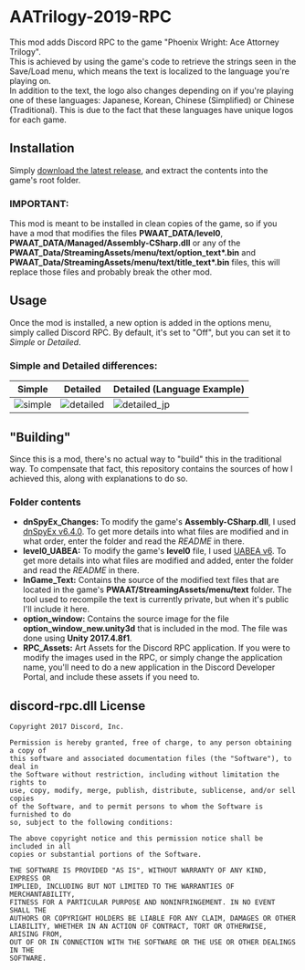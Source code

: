 
# AATrilogy-2019-RPC
This mod adds Discord RPC to the game "Phoenix Wright: Ace Attorney Trilogy". <br  />
This is achieved by using the game's code to retrieve the strings seen in the Save/Load menu, which means the text is localized to the language you're playing on.<br  />
In addition to the text, the logo also changes depending on if you're playing one of these languages: Japanese, Korean, Chinese (Simplified) or Chinese (Traditional). This is due to the fact that these languages have unique logos for each game.

## Installation
Simply [download the latest release](https://github.com/WorstAquaPlayer/AATrilogy-2019-RPC/releases/latest/download/AATrilogy-RPC.zip), and extract the contents into the game's root folder.
### IMPORTANT:
This mod is meant to be installed in clean copies of the game, so if you have a mod that modifies the files **PWAAT_DATA/level0**, **PWAAT_DATA/Managed/Assembly-CSharp.dll** or any of the **PWAAT_Data/StreamingAssets/menu/text/option_text\*.bin** and **PWAAT_Data/StreamingAssets/menu/text/title_text\*.bin** files, this will replace those files and probably break the other mod.

## Usage
Once the mod is installed, a new option is added in the options menu, simply called Discord RPC. By default, it's set to "Off", but you can set it to *Simple* or *Detailed*.
### Simple and Detailed differences:
| Simple | Detailed | Detailed (Language Example) |
|--|--|--|
| ![simple](https://github.com/WorstAquaPlayer/AATrilogy-2019-RPC/assets/25833407/c657ac5b-7d04-4b18-a1de-03b8447b3049) | ![detailed](https://github.com/WorstAquaPlayer/AATrilogy-2019-RPC/assets/25833407/51902f29-4420-4c1b-9959-f8bcba7af40f) | ![detailed_jp](https://github.com/WorstAquaPlayer/AATrilogy-2019-RPC/assets/25833407/b89e2a4e-455b-4b55-a167-42f29fd21fe2) |

## "Building"
Since this is a mod, there's no actual way to "build" this in the traditional way. To compensate that fact, this repository contains the sources of how I achieved this, along with explanations to do so.
### Folder contents
-  **dnSpyEx_Changes:** To modify the game's **Assembly-CSharp.dll**, I used [dnSpyEx v6.4.0](https://github.com/dnSpyEx/dnSpy/releases/tag/v6.4.0). To get more details into what files are modified and in what order, enter the folder and read the *README* in there.
-  **level0_UABEA:** To modify the game's **level0** file, I used [UABEA v6](https://github.com/nesrak1/UABEA/releases/tag/v6). To get more details into what files are modified and added, enter the folder and read the *README* in there.
-  **InGame_Text:** Contains the source of the modified text files that are located in the game's **PWAAT/StreamingAssets/menu/text** folder. The tool used to recompile the text is currently private, but when it's public I'll include it here.
-  **option_window:** Contains the source image for the file **option_window_new.unity3d** that is included in the mod. The file was done using **Unity 2017.4.8f1**.
-  **RPC_Assets:** Art Assets for the Discord RPC application. If you were to modify the images used in the RPC, or simply change the application name, you'll need to do a new application in the Discord Developer Portal, and include these assets if you need to.

## discord-rpc.dll License
```
Copyright 2017 Discord, Inc.

Permission is hereby granted, free of charge, to any person obtaining a copy of
this software and associated documentation files (the "Software"), to deal in
the Software without restriction, including without limitation the rights to
use, copy, modify, merge, publish, distribute, sublicense, and/or sell copies
of the Software, and to permit persons to whom the Software is furnished to do
so, subject to the following conditions:

The above copyright notice and this permission notice shall be included in all
copies or substantial portions of the Software.

THE SOFTWARE IS PROVIDED "AS IS", WITHOUT WARRANTY OF ANY KIND, EXPRESS OR
IMPLIED, INCLUDING BUT NOT LIMITED TO THE WARRANTIES OF MERCHANTABILITY,
FITNESS FOR A PARTICULAR PURPOSE AND NONINFRINGEMENT. IN NO EVENT SHALL THE
AUTHORS OR COPYRIGHT HOLDERS BE LIABLE FOR ANY CLAIM, DAMAGES OR OTHER
LIABILITY, WHETHER IN AN ACTION OF CONTRACT, TORT OR OTHERWISE, ARISING FROM,
OUT OF OR IN CONNECTION WITH THE SOFTWARE OR THE USE OR OTHER DEALINGS IN THE
SOFTWARE.
```
